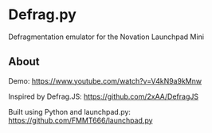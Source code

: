 Defrag.py
=========

Defragmentation emulator for the Novation Launchpad Mini

About
-----

Demo: https://www.youtube.com/watch?v=V4kN9a9kMnw

Inspired by Defrag.JS: https://github.com/2xAA/DefragJS

Built using Python and launchpad.py: https://github.com/FMMT666/launchpad.py
